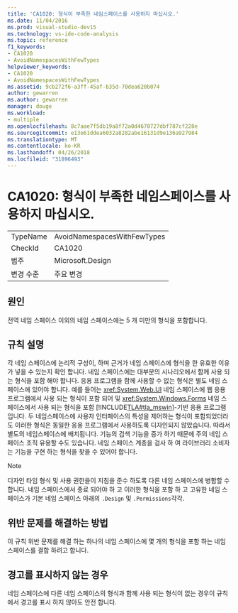 ```yaml
---
title: 'CA1020: 형식이 부족한 네임스페이스를 사용하지 마십시오.'
ms.date: 11/04/2016
ms.prod: visual-studio-dev15
ms.technology: vs-ide-code-analysis
ms.topic: reference
f1_keywords:
- CA1020
- AvoidNamespacesWithFewTypes
helpviewer_keywords:
- CA1020
- AvoidNamespacesWithFewTypes
ms.assetid: 9cb272f6-a3ff-45af-b35d-70dea620b074
author: gewarren
ms.author: gewarren
manager: douge
ms.workload:
- multiple
ms.openlocfilehash: 8c7aae7f5db19a8f72a0d4670727dbf787cf228e
ms.sourcegitcommit: e13e61ddea6032a8282abe16131d9e136a927984
ms.translationtype: MT
ms.contentlocale: ko-KR
ms.lasthandoff: 04/26/2018
ms.locfileid: "31896493"
---
```

# <a name="ca1020-avoid-namespaces-with-few-types"></a>CA1020: 형식이 부족한 네임스페이스를 사용하지 마십시오.
|||
|-|-|
|TypeName|AvoidNamespacesWithFewTypes|
|CheckId|CA1020|
|범주|Microsoft.Design|
|변경 수준|주요 변경|

## <a name="cause"></a>원인
 전역 네임 스페이스 이외의 네임 스페이스에는 5 개 미만의 형식을 포함합니다.

## <a name="rule-description"></a>규칙 설명
 각 네임 스페이스에 논리적 구성이, 하며 근거가 네임 스페이스에 형식을 한 유효한 이유가 넣을 수 있는지 확인 합니다. 네임 스페이스에는 대부분의 시나리오에서 함께 사용 되는 형식을 포함 해야 합니다. 응용 프로그램을 함께 사용할 수 없는 형식은 별도 네임 스페이스에 있어야 합니다. 예를 들어는 <xref:System.Web.UI> 네임 스페이스에 웹 응용 프로그램에서 사용 되는 형식이 포함 되어 및 <xref:System.Windows.Forms> 네임 스페이스에서 사용 되는 형식을 포함 [!INCLUDE[TLA#tla_mswin](../code-quality/includes/tlasharptla_mswin_md.md)]-기반 응용 프로그램입니다. 두 네임스페이스에 사용자 인터페이스의 특성을 제어하는 형식이 포함되었더라도 이러한 형식은 동일한 응용 프로그램에서 사용하도록 디자인되지 않았습니다. 따라서 별도의 네임스페이스에 배치됩니다. 기능의 검색 기능을 증가 하기 때문에 주의 네임 스페이스 조직 유용할 수도 있습니다. 네임 스페이스 계층을 검사 하 여 라이브러리 소비자는 기능을 구현 하는 형식을 찾을 수 있어야 합니다.

> [!NOTE]
>  디자인 타임 형식 및 사용 권한을이 지침을 준수 하도록 다른 네임 스페이스에 병합할 수 합니다. 네임 스페이스에서 종료 되어야 하 고 이러한 형식을 포함 하 고 고유한 네임 스페이스가 기본 네임 스페이스 아래의 `.Design` 및 `.Permissions`각각.

## <a name="how-to-fix-violations"></a>위반 문제를 해결하는 방법
 이 규칙 위반 문제를 해결 하는 하나의 네임 스페이스에 몇 개의 형식을 포함 하는 네임 스페이스를 결합 하려고 합니다.

## <a name="when-to-suppress-warnings"></a>경고를 표시하지 않는 경우
 네임 스페이스에 다른 네임 스페이스의 형식과 함께 사용 되는 형식이 없는 경우이 규칙에서 경고를 표시 하지 않아도 안전 합니다.